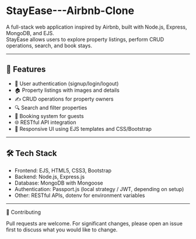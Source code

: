 # StayEase---Airbnb-Clone

A full-stack web application inspired by Airbnb, built with Node.js, Express, MongoDB, and EJS.  
StayEase allows users to explore property listings, perform CRUD operations, search, and book stays. 

---------------------------------------------------------------------------------------------------------------------------------------------------------------------------------

## 🚀 Features
- 🔑 User authentication (signup/login/logout)
- 🏠 Property listings with images and details
- ✍️ CRUD operations for property owners 
- 🔍 Search and filter properties
- 📅 Booking system for guests
- 🌐 RESTful API integration
- 🎨 Responsive UI using EJS templates and CSS/Bootstrap

---------------------------------------------------------------------------------------------------------------------------------------------------------------------------------

## 🛠 Tech Stack
- Frontend: EJS, HTML5, CSS3, Bootstrap
- Backend: Node.js, Express.js
- Database: MongoDB with Mongoose
- Authentication: Passport.js (local strategy / JWT, depending on setup)
- Other: RESTful APIs, dotenv for environment variables

---------------------------------------------------------------------------------------------------------------------------------------------------------------------------------

🤝 Contributing

Pull requests are welcome. For significant changes, please open an issue first to discuss what you would like to change.

